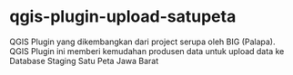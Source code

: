 # qgis-plugin-upload-satupeta
QGIS Plugin yang dikembangkan dari project serupa oleh BIG (Palapa). QGIS Plugin ini memberi kemudahan produsen data untuk upload data ke Database Staging Satu Peta Jawa Barat
